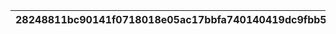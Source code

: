 |28248811bc90141f0718018e05ac17bbfa740140419dc9fbb551170e46e49b4f|5fdef803dc66019c749b2bbcc0a84f373d687d38bf1c7de99d1f9f8f189b4edb|76b6c704498585872acd1bef02bbd50fa94eb67781210bf10ef0b2a811ba3327|bc7a59da8e650ddb8e3eac444520a8855172753d51596ba4d3e6591438b0051c|1fbf5155cf19435ec28c2b6cb19cbc473e941ca63d4bdc30a80955269cc9bb7d|
| --- | --- | --- | --- | --- |